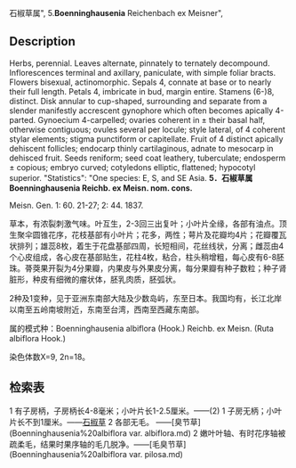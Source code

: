 石椒草属",
5.**Boenninghausenia** Reichenbach ex Meisner",

## Description
Herbs, perennial. Leaves alternate, pinnately to ternately decompound. Inflorescences terminal and axillary, paniculate, with simple foliar bracts. Flowers bisexual, actinomorphic. Sepals 4, connate at base or to nearly their full length. Petals 4, imbricate in bud, margin entire. Stamens (6-)8, distinct. Disk annular to cup-shaped, surrounding and separate from a slender manifestly accrescent gynophore which often becomes apically 4-parted. Gynoecium 4-carpelled; ovaries coherent in ± their basal half, otherwise contiguous; ovules several per locule; style lateral, of 4 coherent stylar elements; stigma punctiform or capitellate. Fruit of 4 distinct apically dehiscent follicles; endocarp thinly cartilaginous, adnate to mesocarp in dehisced fruit. Seeds reniform; seed coat leathery, tuberculate; endosperm ± copious; embryo curved; cotyledons elliptic, flattened; hypocotyl superior.
  "Statistics": "One species: E, S, and SE Asia.
**5．石椒草属 Boenninghausenia Reichb. ex Meisn. nom. cons.**

Meisn. Gen. 1: 60. 21-27; 2: 44. 1837.

草本，有浓裂刺激气味。叶互生，2-3回三出复叶；小叶片全缘，各部有油点。顶生聚伞圆锥花序，花枝基部有小叶片；花多，两性；萼片及花瓣均4片；花瓣覆瓦状排列；雄蕊8枚，着生于花盘基部四周，长短相间，花丝线状，分离；雌蕊由4个心皮组成，各心皮在基部贴生，花柱4枚，粘合，柱头稍增粗，每心皮有6-8胚珠。蓇葖果开裂为4分果瓣，内果皮与外果皮分离，每分果瓣有种子数粒；种子肾脏形，种皮有细微的瘤状体，胚乳肉质，胚弧状。

2种及1变种，见于亚洲东南部大陆及少数岛屿，东至日本。我国均有，长江北岸以南至五岭南坡附近，东南至台湾，西南至西藏东南部。

属的模式种：Boenninghausenia albiflora (Hook.) Reichb. ex Meisn. (Ruta albiflora Hook.)

染色体数X=9, 2n=18。

## 检索表

1 有子房柄，子房柄长4-8毫米；小叶片长1-2.5厘米。——(2)
1 子房无柄；小叶片长不到1厘米。——[石椒草](Boenninghausenia%20sessilicarpa.md)
2 各部无毛。 ——[臭节草](Boenninghausenia%20albiflora var. albiflora.md)
2 嫩叶叶轴、有时花序轴被疏柔毛，结果时果序轴的毛几脱净。——[毛臭节草](Boenninghausenia%20albiflora var. pilosa.md)
